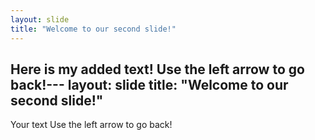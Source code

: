 ```yaml
---
layout: slide
title: "Welcome to our second slide!"
---
```

Here is my added text!
Use the left arrow to go back!---
layout: slide
title: "Welcome to our second slide!"
---
Your text
Use the left arrow to go back!
